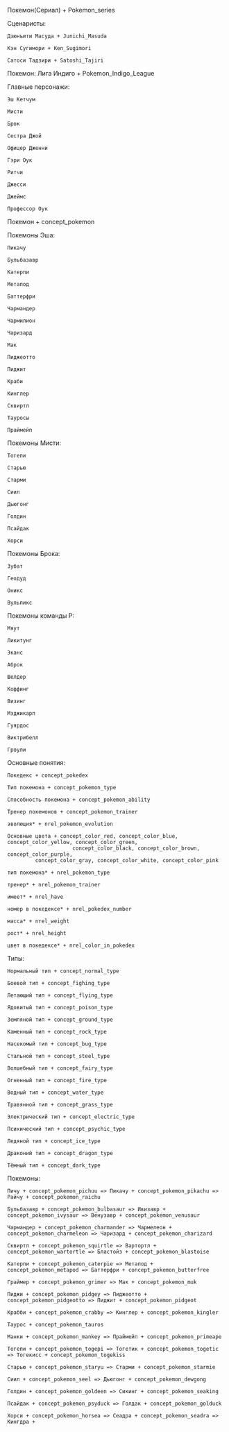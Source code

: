 Покемон(Сериал) + Pokemon_series

Сценаристы:

	Дзюнъити Масуда + Junichi_Masuda

	Кэн Сугимори + Ken_Sugimori

	Сатоси Тадзири + Satoshi_Tajiri

Покемон: Лига Индиго + Pokemon_Indigo_League

Главные персонажи:
	
	Эш Кетчум
	
	Мисти

	Брок
	
	Сестра Джой
	
	Офицер Дженни
	
	Гэри Оук
	
	Ритчи
	
	Джесси
	
	Джеймс
	
	Профессор Оук	
 
Покемон + concept_pokemon

Покемоны Эша:

	Пикачу

	Бульбазавр

	Катерпи

	Метапод

	Баттерфри

	Чармандер

	Чармилион

	Чаризард

	Мак

	Пиджеотто

	Пиджит

	Краби

	Кинглер

	Сквиртл

	Тауросы

	Праймейп

Покемоны Мисти:

	Тогепи

	Старью

	Старми

	Сиил

	Дьюгонг

	Голдин

	Псайдак

	Хорси

Покемоны Брока:

	Зубат

	Геодуд

	Оникс

	Вульпикс

Покемоны команды Р:

	Мяут

	Ликитунг

	Эканс

	Аброк

	Шелдер

	Коффинг

	Визинг

	Мэджикарп

	Гуярдос

	Виктрибелл

	Гроули

Основные понятия:

	Покедекс + concept_pokedex

	Тип покемона + concept_pokemon_type

	Способность покемона + concept_pokemon_ability

	Тренер покемонов + concept_pokemon_trainer

	эволюция* + nrel_pokemon_evolution

	Основные цвета + concept_color_red, concept_color_blue, concept_color_yellow, concept_color_green,
                         concept_color_black, concept_color_brown, concept_color_purple, 
			 concept_color_gray, concept_color_white, concept_color_pink
	
	тип покемона* + nrel_pokemon_type

	тренер* + nrel_pokemon_trainer	
	
	имеет* + nrel_have

	номер в покедексе* + nrel_pokedex_number

	масса* + nrel_weight

	рост* + nrel_height

	цвет в покедексе* + nrel_color_in_pokedex
Типы:

	Нормальный тип + concept_normal_type

	Боевой тип + concept_fighing_type

	Летающий тип + concept_flying_type

	Ядовитый тип + concept_poison_type

	Земляной тип + concept_ground_type

	Каменный тип + concept_rock_type

	Насекомый тип + concept_bug_type

	Стальной тип + concept_steel_type

	Волшебный тип + concept_fairy_type

	Огненный тип + concept_fire_type

	Водный тип + concept_water_type

	Травянной тип + concept_grass_type

	Электрический тип + concept_electric_type

	Психический тип + concept_psychic_type
		
	Ледяной тип + concept_ice_type

	Драконий тип + concept_dragon_type
	
	Тёмный тип + concept_dark_type

Покемоны: 

	Пичу + concept_pokemon_pichuu => Пикачу + concept_pokemon_pikachu => Райчу + concept_pokemon_raichu

	Бульбазавр + concept_pokemon_bulbasaur => Ивизавр + concept_pokemon_ivysaur => Венузавр + concept_pokemon_venusaur

	Чармандер + concept_pokemon_charmander => Чармелеон + concept_pokemon_charmeleon => Чаризард + concept_pokemon_charizard

	Сквиртл + concept_pokemon_squirtle => Вартортл + concept_pokemon_wartortle => Бластойз + concept_pokemon_blastoise

	Катерпи + concept_pokemon_caterpie => Метапод + concept_pokemon_metapod => Баттерфри + concept_pokemon_butterfree
	
	Граймер + concept_pokemon_grimer => Мак + concept_pokemon_muk

	Пиджи + concept_pokemon_pidgey => Пиджеотто + concept_pokemon_pidgeotto => Пиджит + concept_pokemon_pidgeot

	Крабби + concept_pokemon_crabby => Кинглер + concept_pokemon_kingler

	Таурос + concept_pokemon_tauros

	Манки + concept_pokemon_mankey => Праймейп + concept_pokemon_primeape

	Тогепи + concept_pokemon_togepi => Тогетик + concept_pokemon_togetic => Тогекисс + concept_pokemon_togekiss

	Старью + concept_pokemon_staryu => Старми + concept_pokemon_starmie
	
	Сиил + concept_pokemon_seel => Дьюгонг + concept_pokemon_dewgong
	
	Голдин + concept_pokemon_goldeen => Сикинг + concept_pokemon_seaking

	Псайдак + concept_pokemon_psyduck => Голдак + concept_pokemon_golduck

	Хорси + concept_pokemon_horsea => Сеадра + concept_pokemon_seadra => Кингдра + 
	
